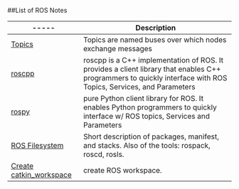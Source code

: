 ##List of ROS Notes

|-----|Description|
|-----|------|
|[Topics][1]| Topics are named buses over which nodes exchange messages|
|[roscpp][2]|roscpp is a C++ implementation of ROS. It provides a client library that enables C++ programmers to quickly interface with ROS Topics, Services, and Parameters|
|[rospy][3]|pure Python client library for ROS. It enables Python programmers to quickly interface w/ ROS topics, Services and Parameters|
|[ROS Filesystem][4]|Short description of packages, manifest, and stacks.  Also of the tools: rospack, roscd, rosls.|
|[Create catkin_workspace][5]|create ROS workspace.|

[1]: ros_notes/topics.md
[2]: ros_notes/roscpp.md
[3]: ros_notes/rospy.md
[4]: ros_notes/ros_filesystem.md
[5]: ros_notes/create_ws.md
